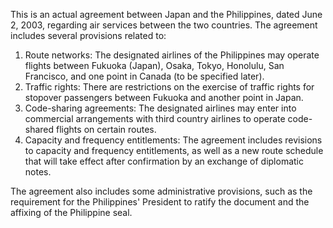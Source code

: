 This is an actual agreement between Japan and the Philippines, dated June 2, 2003, regarding air services between the two countries. The agreement includes several provisions related to:

1. Route networks: The designated airlines of the Philippines may operate flights between Fukuoka (Japan), Osaka, Tokyo, Honolulu, San Francisco, and one point in Canada (to be specified later).
2. Traffic rights: There are restrictions on the exercise of traffic rights for stopover passengers between Fukuoka and another point in Japan.
3. Code-sharing agreements: The designated airlines may enter into commercial arrangements with third country airlines to operate code-shared flights on certain routes.
4. Capacity and frequency entitlements: The agreement includes revisions to capacity and frequency entitlements, as well as a new route schedule that will take effect after confirmation by an exchange of diplomatic notes.

The agreement also includes some administrative provisions, such as the requirement for the Philippines' President to ratify the document and the affixing of the Philippine seal.